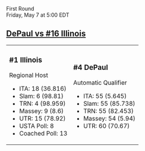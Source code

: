 First Round  
Friday, May 7 at 5:00 EDT
## [DePaul vs #16 Illinois](https://www.ncaa.com/game/5833373) 

<table><tr><td>  

### #1 Illinois  

Regional Host  
- ITA: 18 (36.816)  
- Slam: 6 (98.81)  
- TRN: 4 (98.959)  
- Massey: 9 (8.6)  
- UTR: 15 (78.92)  
- USTA Poll: 8  
- Coached Poll: 13  

</td><td>  

### #4 DePaul  

Automatic Qualifier  
- ITA: 55 (5.645)  
- Slam: 55 (85.738)  
- TRN: 55 (82.453)  
- Massey: 54 (5.94)  
- UTR: 60 (70.67)  

</td></tr></table>  